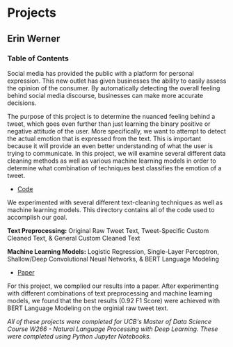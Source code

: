 # Projects

## Erin Werner

### Table of Contents

Social media has provided the public with a platform for personal expression. This new outlet has given businesses the ability to easily assess the opinion of the consumer. By automatically detecting the overall feeling behind social media discourse, businesses can make more accurate decisions. 

The purpose of this project is to determine the nuanced feeling behind a tweet, which goes even further than just learning the binary positive or negative attitude of the user. More specifically, we want to attempt to detect the actual emotion that is expressed from the text. This is important because it will provide an even better understanding of what the user is trying to communicate. In this project, we will examine several different data cleaning methods as well as various machine learning models in order to determine what combination of techniques best classifies the emotion of a tweet.

* [Code](https://github.com/etwernerMIDS/Natural_Language_Processing/tree/main/Projects/Code)

We experimented with several different text-cleaning techniques as well as machine learning models. This directory contains all of the code used to accomplish our goal.

**Text Preprocessing:** Original Raw Tweet Text, Tweet-Specific Custom Cleaned Text, & General Custom Cleaned Text

**Machine Learning Models:** Logistic Regression, Single-Layer Perceptron, Shallow/Deep Convolutional Neual Networks, & BERT Language Modeling


* [Paper](https://github.com/etwernerMIDS/Natural_Language_Processing/tree/main/Projects/Paper)

 For this project, we complied our results into a paper. After experimenting with different combinations of text preprocessing and machine learning models, we found that the best results (0.92 F1 Score) were achieved with BERT Language Modeling on the orginial raw tweet text.

*All of these projects were completed for UCB's Master of Data Science Course W266 - Natural Language Processing with Deep Learning. These were completed using Python Jupyter Notebooks.* 



